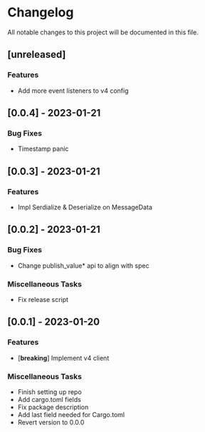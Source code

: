 # Changelog

All notable changes to this project will be documented in this file.

## [unreleased]

### Features

- Add more event listeners to v4 config

## [0.0.4] - 2023-01-21

### Bug Fixes

- Timestamp panic

## [0.0.3] - 2023-01-21

### Features

- Impl Serdialize & Deserialize on MessageData

## [0.0.2] - 2023-01-21

### Bug Fixes

- Change publish_value* api to align with spec

### Miscellaneous Tasks

- Fix release script

## [0.0.1] - 2023-01-20

### Features

- [**breaking**] Implement v4 client

### Miscellaneous Tasks

- Finish setting up repo
- Add cargo.toml fields
- Fix package description
- Add last field needed for Cargo.toml
- Revert version to 0.0.0

<!-- generated by git-cliff -->

